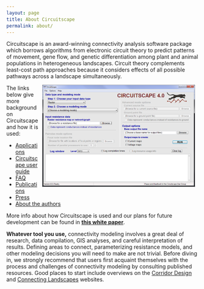 ```yaml
---
layout: page
title: About Circuitscape
permalink: about/
---
```


Circuitscape is an award-winning connectivity analysis software package which borrows algorithms from electronic circuit theory to predict patterns of movement, gene flow, and genetic differentiation among plant and animal populations in heterogeneous landscapes. Circuit theory complements least-cost path approaches because it considers effects of all possible pathways across a landscape simultaneously.

<img style="float: right; height: 267px; width: 400px" src="/img/image16.png" hspace = "10">

The links below give more background on Circuitscape and how it is used: 

- [Applications](https://www.circuitscape.org/applications)
- [Circuitscape user guide](https://circuitscape.org/circuitscape_4_0_user_guide.html)
- [FAQ](http://www.circuitscape.org/FAQ)
- [Publications](http://www.circuitscape.org/pubs)
- [Press](http://www.circuitscape.org/press)
- [About the authors](http://www.circuitscape.org/about-the-authors)

More info about how Circuitscape is used and our plans for future development can be found in [**this white paper**](http://www.circuitscape.org/downloads/files/McRae%20et%20al.%202016.%20Circuitscape%20Connectivity%20Modeling%20for%20Conservation%20and%20Human%20Health.pdf?attredirects=0&d=1).


**Whatever tool you use,** connectivity modeling involves a great deal of research, data compilation, GIS analyses, and careful interpretation of results. Defining areas to connect, parameterizing resistance models, and other modeling decisions you will need to make are not trivial. Before diving in, we strongly recommend that users first acquaint themselves with the process and challenges of connectivity modeling by consulting published resources. Good places to start include overviews on the [Corridor Design](http://www.corridordesign.org/) and [Connecting Landscapes](http://connectinglandscapes.org/) websites.



